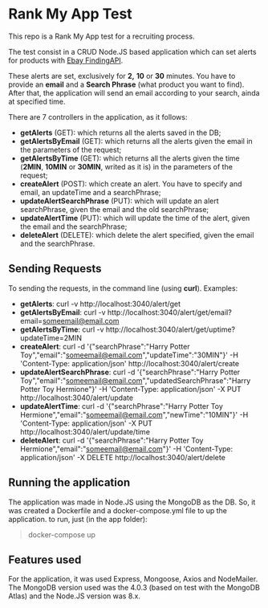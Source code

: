 # Rank My App Test

This repo is a Rank My App test for a recruiting process.

The test consist in a CRUD Node.JS based application which can set alerts for products with [Ebay FindingAPI](https://developer.ebay.com/devzone/finding/Concepts/FindingAPIGuide.html).

These alerts are set, exclusively for **2,** **10** or **30** minutes. You have to provide an **email** and a **Search Phrase** (what product you want to find). After that, the application will send an email according to your search, ainda at specified time.

There are 7 controllers in the application, as it follows:

- **getAlerts** (GET): which returns all the alerts saved in the DB;
- **getAlertsByEmail** (GET): which returns all the alerts given the email in the parameters of the request;
- **getAlertsByTime** (GET): which returns all the alerts given the time (**2MIN**, **10MIN** or **30MIN**, writed as it is) in the parameters of the request;
- **createAlert** (POST): which create an alert. You have to specify and email, an updateTime and a searchPhrase;
- **updateAlertSearchPhrase** (PUT): which will update an alert searchPhrase, given the email and the old searchPhrase;
- **updateAlertTime** (PUT): which will update the time of the alert, given the email and the searchPhrase;
- **deleteAlert** (DELETE): which delete the alert specified, given the email and the searchPhrase.

## Sending Requests

To sending the requests, in the command line (using **curl**).
Examples:

- **getAlerts**: curl -v http://localhost:3040/alert/get
- **getAlertsByEmail**: curl -v http://localhost:3040/alert/get/email?email=someemail@email.com
- **getAlertsByTime**: curl -v http://localhost:3040/alert/get/uptime?updateTime=2MIN
- **createAlert**: curl -d '{"searchPhrase":"Harry Potter Toy","email":"someemail@email.com","updateTime":"30MIN"}' -H 'Content-Type: application/json' http://localhost:3040/alert/create
- **updateAlertSearchPhrase**: curl -d '{"searchPhrase":"Harry Potter Toy","email":"someemail@email.com","updatedSearchPhrase":"Harry Potter Toy Hermione"}' -H 'Content-Type: application/json' -X PUT http://localhost:3040/alert/update
- **updateAlertTime**: curl -d '{"searchPhrase":"Harry Potter Toy Hermione","email":"someemail@email.com","newTime":"10MIN"}' -H 'Content-Type: application/json' -X PUT http://localhost:3040/alert/update/time
- **deleteAlert**: curl -d '{"searchPhrase":"Harry Potter Toy Hermione","email":"someemail@email.com"}' -H 'Content-Type: application/json' -X DELETE http://localhost:3040/alert/delete

## Running the application

The application was made in Node.JS using the MongoDB as the DB. So, it was created a Dockerfile and a docker-compose.yml file to up the application. to run, just (in the app folder):

> docker-compose up

## Features used

For the application, it was used Express, Mongoose, Axios and NodeMailer.
The MongoDB version used was the 4.0.3 (based on test with the MongoDB Atlas) and the Node.JS version was 8.x.